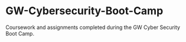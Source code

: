 # GW-Cybersecurity-Boot-Camp
Coursework and assignments completed during the GW Cyber Security Boot Camp.
